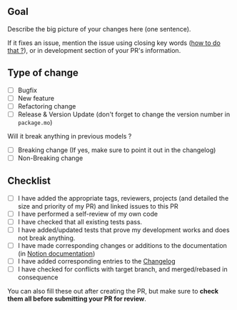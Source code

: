 ## Goal

Describe the big picture of your changes here (one sentence). 

If it fixes an issue, mention the issue using closing key words ([how to do that ?](https://docs.github.com/en/get-started/writing-on-github/working-with-advanced-formatting/using-keywords-in-issues-and-pull-requests)), or in development section of your PR's information.


## Type of change <!--- replace `[ ]` by `[x]` to render checkboxes properly -->

- [ ] Bugfix
- [ ] New feature
- [ ] Refactoring change
- [ ] Release & Version Update (don't forget to change the version number in `package.mo`)

Will it break anything in previous models ?

- [ ] Breaking change (If yes, make sure to point it out in the changelog)
- [ ] Non-Breaking change

## Checklist

- [ ] I have added the appropriate tags, reviewers, projects (and detailed the size and priority of my PR) and linked issues to this PR
- [ ] I have performed a self-review of my own code
- [ ] I have checked that all existing tests pass.
- [ ] I have added/updated tests that prove my development works and does not break anything.
- [ ] I have made corresponding changes or additions to the documentation (in [Notion documentation](https://www.notion.so/metroscope/Metroscope-Modeling-Library-Documentation-MML3-WIP-50c8703c294446059d3b4a70d6ae4a71))
- [ ] I have added corresponding entries to the [Changelog](../CHANGELOG.md)
- [ ] I have checked for conflicts with target branch, and merged/rebased in consequence

You can also fill these out after creating the PR, but make sure to **check them all before submitting your PR for review**.
